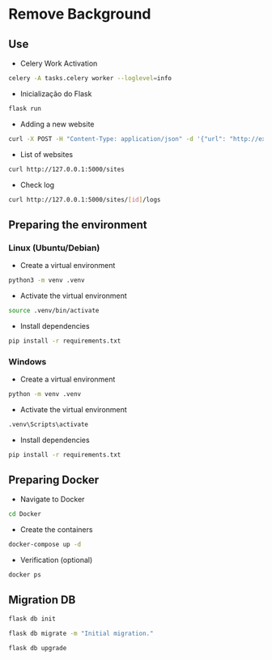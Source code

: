 # Remove Background

## Use

- Celery Work Activation

```bash
celery -A tasks.celery worker --loglevel=info
```

- Inicialização do Flask

```bash
flask run
```

- Adding a new website

```bash
curl -X POST -H "Content-Type: application/json" -d '{"url": "http://example.com"}' http://127.0.0.1:5000/sites
```

- List of websites

```bash
curl http://127.0.0.1:5000/sites
```

- Check log

```bash
curl http://127.0.0.1:5000/sites/[id]/logs
```

## Preparing the environment

### Linux (Ubuntu/Debian)

- Create a virtual environment

```bash
python3 -m venv .venv
```

- Activate the virtual environment

```bash
source .venv/bin/activate
```

- Install dependencies

```bash
pip install -r requirements.txt
```

### Windows

- Create a virtual environment

```bash
python -m venv .venv
```

- Activate the virtual environment

```bash
.venv\Scripts\activate
```

- Install dependencies

```bash
pip install -r requirements.txt
```

## Preparing Docker

- Navigate to Docker

```bash
cd Docker
```

- Create the containers

```bash
docker-compose up -d
```

- Verification (optional)

```bash
docker ps
```

## Migration DB

```bash
flask db init

flask db migrate -m "Initial migration."

flask db upgrade
```
